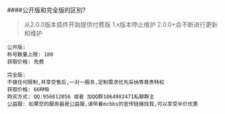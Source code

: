 ####公开版和完全版的区别?
>从2.0.0版本插件开始提供付费版
1.x版本停止维护
2.0.0+会不断进行更新和维护


```
公开版:
称号数量上限: 100
获取价格: 免费

完全版:
不做任何限制,并享受售后,一对一服务,定制需求优先采纳等尊贵特权
获取价格: 66RMB
购买方式: QQ:956812056 或者 加QQ群1064982471私聊群主
公益服: 如果您的服务器是公益服,请带着mcbbs的宣传链接找我,可以享受半价优惠
```